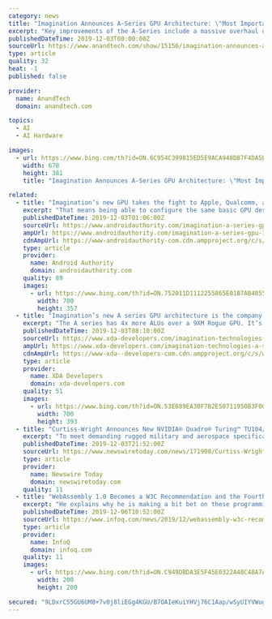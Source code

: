 ```yaml
---
category: news
title: "Imagination Announces A-Series GPU Architecture: \"Most Important Launch in 15 Years\""
excerpt: "Key improvements of the A-Series include a massive overhaul over the GPU’s compute units and ALU architecture, promising a 4x increase over a 9XM Rogue GPU. AI is a first-class citizen in the A-Series and we’ll be seeing dedicated compute resources resulting into improvements of up to 8x in performance. Finally, the new architecture is said ..."
publishedDateTime: 2019-12-03T00:00:00Z
sourceUrl: https://www.anandtech.com/show/15156/imagination-announces-a-series-gpu-architecture
type: article
quality: 32
heat: -1
published: false

provider:
  name: AnandTech
  domain: anandtech.com

topics:
  - AI
  - AI Hardware

images:
  - url: https://www.bing.com/th?id=ON.6C954C399815ED5E9ACA948D87F4DA5E
    width: 678
    height: 381
    title: "Imagination Announces A-Series GPU Architecture: \"Most Important Launch in 15 Years\""

related:
  - title: "Imagination’s new GPU takes the fight to Apple, Qualcomm, and Arm"
    excerpt: "That means being able to configure the same basic GPU design in different ways depending on the market. For example, Imagination offers the high end IMG AXT 64-2048. It delivers 2.0 TFLOPS, 64 Gpixels, and 8 TOPS of AI performance. This would be an ideal GPU for Chromebooks or even as an integrated GPU in a server. The combination of possible ..."
    publishedDateTime: 2019-12-03T01:06:00Z
    sourceUrl: https://www.androidauthority.com/imagination-a-series-gpu-1060337/
    ampUrl: https://www.androidauthority.com/imagination-a-series-gpu-1060337/amp/
    cdnAmpUrl: https://www-androidauthority-com.cdn.ampproject.org/c/s/www.androidauthority.com/imagination-a-series-gpu-1060337/amp/
    type: article
    provider:
      name: Android Authority
      domain: androidauthority.com
    quality: 89
    images:
      - url: https://www.bing.com/th?id=ON.752011D1112255865E01B7AB48553AD0
        width: 700
        height: 357
  - title: "Imagination’s new A series GPU architecture is the company’s biggest launch in 15 years"
    excerpt: "The A series has 4x more ALUs over a 9XM Rogue GPU. It’s said to have 8x faster AI performance. Finally, Imagination says that the A series architecture uses 60% lower power for similar performance. The new A series architecture is applicable for four configurations in the XT series and one XM configuration. The XE series isn’t actually ..."
    publishedDateTime: 2019-12-03T08:10:00Z
    sourceUrl: https://www.xda-developers.com/imagination-technologies-a-series-gpu-architecture-launch/
    ampUrl: https://www.xda-developers.com/imagination-technologies-a-series-gpu-architecture-launch/amp/
    cdnAmpUrl: https://www-xda--developers-com.cdn.ampproject.org/c/s/www.xda-developers.com/imagination-technologies-a-series-gpu-architecture-launch/amp/
    type: article
    provider:
      name: XDA Developers
      domain: xda-developers.com
    quality: 51
    images:
      - url: https://www.bing.com/th?id=ON.53E689EA30F7B2E50711950B3F00C6B4
        width: 700
        height: 393
  - title: "Curtiss-Wright Announces New NVIDIA® Quadro® Turing™ TU104/106 GPGPU Processor Modules for ISR/EW and AI Applications"
    excerpt: "To meet demanding rugged military and aerospace specifications, these GPGPU boards feature a chip-down design. “The introduction of these three new embedded AI-engines brings NVIDIA’s industry-leading Turing GPU architecture to deployed defense solutions,” said Lynn Bamford, Senior Vice President and General Manager, Defense and Power."
    publishedDateTime: 2019-12-03T21:52:00Z
    sourceUrl: https://www.newswiretoday.com/news/171908/Curtiss-Wright-Announces-New-NVIDIA-Quadro-Turing-TU104-and-106-GPGPU-Processor-Modules-for-ISR-and-EW-and-AI-Applications/
    type: article
    provider:
      name: Newswire Today
      domain: newswiretoday.com
    quality: 11
  - title: "WebAssembly 1.0 Becomes a W3C Recommendation and the Fourth Language to Run Natively in Browsers"
    excerpt: "He explains why he is making a bit bet on these programming models in the Azure Functions service. Chris Riccomini talks about the current ... that can be achieved by simply using Open Web Platform technologies. In a world where machine learning and Artificial Intelligence become more and more common, it is important to enable high performance ..."
    publishedDateTime: 2019-12-06T10:52:00Z
    sourceUrl: https://www.infoq.com/news/2019/12/webassembly-w3c-recommendation/
    type: article
    provider:
      name: InfoQ
      domain: infoq.com
    quality: 11
    images:
      - url: https://www.bing.com/th?id=ON.C949DBDA3E5F45E0322A48C48A7A7E13
        width: 200
        height: 200

secured: "9LDxrC55GU6UM8+7v0j8liEGg4KGU/B7OAIeKuiYHVj76C1Aap/wSyUIYVWugNgXHLFFjcbBYjye5AvoChCsv3RYYSN9No3eVatUaQzCzkAayLUbxCtH9qxs68CA5VddoPOB149+Q2EtPfOpEjzSKidUo994fuSaW7HNwMtU7giHint0j5UKgRfMuEQoqRD8o/MH8tDVeilZhj4vsnQbDo6GPSblkjj4jYl42Ud5I7dXsFPiib47r31AwrLRr9ebyTlQmpLX0KPlViOQZC+M2g==;yF+jt1O3cOLxPUQFtOQRww=="
---
```



